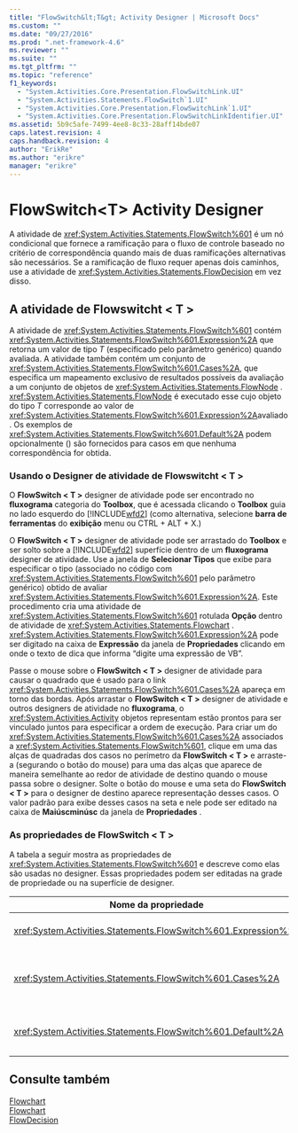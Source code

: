 ```yaml
---
title: "FlowSwitch&lt;T&gt; Activity Designer | Microsoft Docs"
ms.custom: ""
ms.date: "09/27/2016"
ms.prod: ".net-framework-4.6"
ms.reviewer: ""
ms.suite: ""
ms.tgt_pltfrm: ""
ms.topic: "reference"
f1_keywords: 
  - "System.Activities.Core.Presentation.FlowSwitchLink.UI"
  - "System.Activities.Statements.FlowSwitch`1.UI"
  - "System.Activities.Core.Presentation.FlowSwitchLink`1.UI"
  - "System.Activities.Core.Presentation.FlowSwitchLinkIdentifier.UI"
ms.assetid: 5b9c5afe-7499-4ee8-8c33-28aff14bde07
caps.latest.revision: 4
caps.handback.revision: 4
author: "ErikRe"
ms.author: "erikre"
manager: "erikre"
---
```

# FlowSwitch&lt;T&gt; Activity Designer
A atividade de <xref:System.Activities.Statements.FlowSwitch%601> é um nó condicional que fornece a ramificação para o fluxo de controle baseado no critério de correspondência quando mais de duas ramificações alternativas são necessários.  Se a ramificação de fluxo requer apenas dois caminhos, use a atividade de <xref:System.Activities.Statements.FlowDecision> em vez disso.  
  
## A atividade de Flowswitcht \< T \>  
 A atividade de <xref:System.Activities.Statements.FlowSwitch%601> contém <xref:System.Activities.Statements.FlowSwitch%601.Expression%2A> que retorna um valor de tipo *T* \(especificado pelo parâmetro genérico\) quando avaliada.  A atividade também contém um conjunto de <xref:System.Activities.Statements.FlowSwitch%601.Cases%2A>, que especifica um mapeamento exclusivo de resultados possíveis da avaliação a um conjunto de objetos de <xref:System.Activities.Statements.FlowNode> .  <xref:System.Activities.Statements.FlowNode> é executado esse cujo objeto do tipo *T* corresponde ao valor de <xref:System.Activities.Statements.FlowSwitch%601.Expression%2A>avaliado.  Os exemplos de <xref:System.Activities.Statements.FlowSwitch%601.Default%2A> podem opcionalmente \(\) são fornecidos para casos em que nenhuma correspondência for obtida.  
  
### Usando o Designer de atividade de Flowswitcht \< T \>  
 O **FlowSwitch \< T \>** designer de atividade pode ser encontrado no **fluxograma** categoria do **Toolbox**, que é acessada clicando o **Toolbox** guia no lado esquerdo do [!INCLUDE[wfd2](../workflow-designer/includes/wfd2_md.md)] \(como alternativa, selecione **barra de ferramentas** do **exibição** menu ou CTRL \+ ALT \+ X.\)  
  
 O **FlowSwitch \< T \>** designer de atividade pode ser arrastado do **Toolbox** e ser solto sobre a [!INCLUDE[wfd2](../workflow-designer/includes/wfd2_md.md)] superfície dentro de um **fluxograma** designer de atividade.  Use a janela de **Selecionar Tipos** que exibe para especificar o tipo \(associado no código com <xref:System.Activities.Statements.FlowSwitch%601> pelo parâmetro genérico\) obtido de avaliar <xref:System.Activities.Statements.FlowSwitch%601.Expression%2A>.  Este procedimento cria uma atividade de <xref:System.Activities.Statements.FlowSwitch%601> rotulada **Opção** dentro de atividade de <xref:System.Activities.Statements.Flowchart> .  <xref:System.Activities.Statements.FlowSwitch%601.Expression%2A> pode ser digitado na caixa de **Expressão** da janela de **Propriedades** clicando em onde o texto de dica que informa “digite uma expressão de VB”.  
  
 Passe o mouse sobre o **FlowSwitch \< T \>** designer de atividade para causar o quadrado que é usado para o link <xref:System.Activities.Statements.FlowSwitch%601.Cases%2A> apareça em torno das bordas.  Após arrastar o **FlowSwitch \< T \>** designer de atividade e outros designers de atividade no **fluxograma**, o <xref:System.Activities.Activity> objetos representam estão prontos para ser vinculado juntos para especificar a ordem de execução.  Para criar um do <xref:System.Activities.Statements.FlowSwitch%601.Cases%2A> associados a <xref:System.Activities.Statements.FlowSwitch%601>, clique em uma das alças de quadradas dos casos no perímetro da **FlowSwitch \< T \>** e arraste\-a \(segurando o botão do mouse\) para uma das alças que aparece de maneira semelhante ao redor de atividade de destino quando o mouse passa sobre o designer.  Solte o botão do mouse e uma seta do **FlowSwitch \< T \>** para o designer de destino aparece representação desses casos.  O valor padrão para exibe desses casos na seta e nele pode ser editado na caixa de **Maiúscminúsc** da janela de **Propriedades** .  
  
### As propriedades de FlowSwitch \< T \>  
 A tabela a seguir mostra as propriedades de <xref:System.Activities.Statements.FlowSwitch%601> e descreve como elas são usadas no designer.  Essas propriedades podem ser editadas na grade de propriedade ou na superfície de designer.  
  
|Nome da propriedade|Obrigatório|Uso|  
|-------------------------|-----------------|---------|  
|<xref:System.Activities.Statements.FlowSwitch%601.Expression%2A>|True|Especifica a expressão que é avaliada para determinar qual de <xref:System.Activities.Statements.FlowSwitch%601.Cases%2A> para alternar o caminho execução.|  
|<xref:System.Activities.Statements.FlowSwitch%601.Cases%2A>|False|Especifica um mapeamento exclusivo de resultados possíveis obtidos de avaliar <xref:System.Activities.Statements.FlowSwitch%601.Expression%2A> a um conjunto de objetos de <xref:System.Activities.Statements.FlowNode> .|  
|<xref:System.Activities.Statements.FlowSwitch%601.Default%2A>|True|Especificar o mapeamento quando a avaliação de <xref:System.Activities.Statements.FlowSwitch%601.Expression%2A> não coincide com um dos valores contidos no objeto de <xref:System.Activities.Statements.FlowSwitch%601.Cases%2A> .|  
  
## Consulte também  
 [Flowchart](../workflow-designer/flowchart-activity-designers.md)   
 [Flowchart](../workflow-designer/flowchart-activity-designer.md)   
 [FlowDecision](../workflow-designer/flowdecision-activity-designer.md)